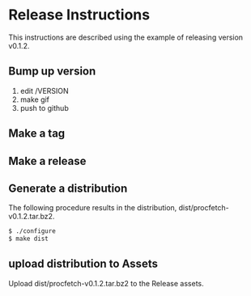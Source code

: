 # Release Instructions

This instructions are described using the example of releasing version v0.1.2.

## Bump up version

1. edit /VERSION
2. make gif
2. push to github

## Make a tag

## Make a release

## Generate a distribution

The following procedure results in the distribution, dist/procfetch-v0.1.2.tar.bz2.

```bash
$ ./configure
$ make dist
```

## upload distribution to Assets

Upload dist/procfetch-v0.1.2.tar.bz2 to the Release assets.
